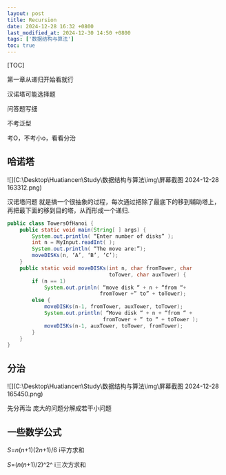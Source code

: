 ```yaml
---
layout: post
title: Recursion
date: 2024-12-28 16:32 +0800
last_modified_at: 2024-12-30 14:50 +0800
tags: ['数据结构与算法']
toc: true
---
```


[TOC]

第一章从递归开始看就行

汉诺塔可能选择题

问答题写细

不考泛型

考O，不考小o，看看分治

## 哈诺塔

![](C:\Desktop\Huatiancen\Study\数据结构与算法\img\屏幕截图 2024-12-28 163312.png)

汉诺塔问题 就是搞一个很抽象的过程，每次通过把除了最底下的移到辅助塔上，再把最下面的移到目的塔，从而形成一个递归.

```java
public class TowersOfHanoi {
    public static void main(String[ ] args) {
        System.out.println( “Enter number of disks” );
        int n = MyInput.readInt( );
        System.out.println( “The move are:”);
        moveDISKs(n, ‘A’, ‘B’, ‘C’);
    } 
    public static void moveDISKs(int n, char fromTower, char 
                                 toTower, char auxTower) {
        if (n == 1)
            System.out.prinln( “move disk “ + n + “from “+
                              fromTower +” to” + toTower);
        else {
            moveDISKs(n-1, fromTower, auxTower, toTower);
            System.out.println( “Move disk “ + n + “from “ + 
                               fromTower + “ to “ + toTower );
            moveDISKs(n-1, auxTower, toTower, fromTower);
        }
    } 
}
```

## 分治

![](C:\Desktop\Huatiancen\Study\数据结构与算法\img\屏幕截图 2024-12-28 165450.png)

先分再治 庞大的问题分解成若干小问题

## 一些数学公式

*S*=*n*(*n*+1)(2*n*+1)/6 i平方求和

*S*=(*n*(*n*+1)/2)^2^ i三次方求和
